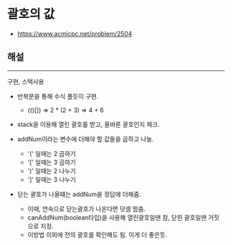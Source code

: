 # 괄호의 값

- https://www.acmicpc.net/problem/2504

## 해설

---

구현, 스택사용

- 반복문을 통해 수식 풀듯이 구현.

  - (()[]) => 2 \* (2 + 3) => 4 + 6

- stack을 이용해 열린 괄호를 받고, 올바른 괄호인지 체크.
- addNum이라는 변수에 더해야 할 값들을 곱하고 나눔.
  - '(' 일때는 2 곱하기
  - '[' 일때는 3 곱하기
  - ')' 일때는 2 나누기
  - ']' 일때는 3 나누기
- 닫는 괄호가 나올떄는 addNum을 정답에 더해줌.
  - 이때, 연속으로 닫는괄호가 나온다면 덧셈 멈춤.
  - canAddNum(boolean타입)을 사용해 열린괄호일땐 참, 닫힌 괄호일땐 거짓으로 지정.
  - 이방법 이외에 전의 괄호를 확인해도 됨. 이게 더 좋은듯.
